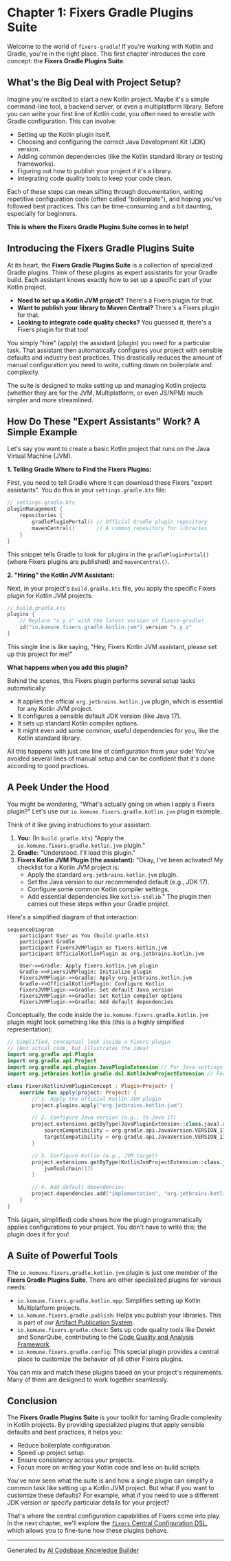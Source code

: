 # Chapter 1: Fixers Gradle Plugins Suite

Welcome to the world of `fixers-gradle`! If you're working with Kotlin and Gradle, you're in the right place. This first chapter introduces the core concept: the **Fixers Gradle Plugins Suite**.

## What's the Big Deal with Project Setup?

Imagine you're excited to start a new Kotlin project. Maybe it's a simple command-line tool, a backend server, or even a multiplatform library. Before you can write your first line of Kotlin code, you often need to wrestle with Gradle configuration. This can involve:

*   Setting up the Kotlin plugin itself.
*   Choosing and configuring the correct Java Development Kit (JDK) version.
*   Adding common dependencies (like the Kotlin standard library or testing frameworks).
*   Figuring out how to publish your project if it's a library.
*   Integrating code quality tools to keep your code clean.

Each of these steps can mean sifting through documentation, writing repetitive configuration code (often called "boilerplate"), and hoping you've followed best practices. This can be time-consuming and a bit daunting, especially for beginners.

**This is where the Fixers Gradle Plugins Suite comes in to help!**

## Introducing the Fixers Gradle Plugins Suite

At its heart, the **Fixers Gradle Plugins Suite** is a collection of specialized Gradle plugins. Think of these plugins as expert assistants for your Gradle build. Each assistant knows exactly how to set up a specific part of your Kotlin project.

*   **Need to set up a Kotlin JVM project?** There's a Fixers plugin for that.
*   **Want to publish your library to Maven Central?** There's a Fixers plugin for that.
*   **Looking to integrate code quality checks?** You guessed it, there's a Fixers plugin for that too!

You simply "hire" (apply) the assistant (plugin) you need for a particular task. That assistant then automatically configures your project with sensible defaults and industry best practices. This drastically reduces the amount of manual configuration you need to write, cutting down on boilerplate and complexity.

The suite is designed to make setting up and managing Kotlin projects (whether they are for the JVM, Multiplatform, or even JS/NPM) much simpler and more streamlined.

## How Do These "Expert Assistants" Work? A Simple Example

Let's say you want to create a basic Kotlin project that runs on the Java Virtual Machine (JVM).

**1. Telling Gradle Where to Find the Fixers Plugins:**

First, you need to tell Gradle where it can download these Fixers "expert assistants". You do this in your `settings.gradle.kts` file:

```kotlin
// settings.gradle.kts
pluginManagement {
    repositories {
        gradlePluginPortal() // Official Gradle plugin repository
        mavenCentral()       // A common repository for libraries
    }
}
```
This snippet tells Gradle to look for plugins in the `gradlePluginPortal()` (where Fixers plugins are published) and `mavenCentral()`.

**2. "Hiring" the Kotlin JVM Assistant:**

Next, in your project's `build.gradle.kts` file, you apply the specific Fixers plugin for Kotlin JVM projects:

```kotlin
// build.gradle.kts
plugins {
    // Replace "x.y.z" with the latest version of fixers-gradle!
    id("io.komune.fixers.gradle.kotlin.jvm") version "x.y.z"
}
```
This single line is like saying, "Hey, Fixers Kotlin JVM assistant, please set up this project for me!"

**What happens when you add this plugin?**

Behind the scenes, this Fixers plugin performs several setup tasks automatically:
*   It applies the official `org.jetbrains.kotlin.jvm` plugin, which is essential for any Kotlin JVM project.
*   It configures a sensible default JDK version (like Java 17).
*   It sets up standard Kotlin compiler options.
*   It might even add some common, useful dependencies for you, like the Kotlin standard library.

All this happens with just one line of configuration from your side! You've avoided several lines of manual setup and can be confident that it's done according to good practices.

## A Peek Under the Hood

You might be wondering, "What's actually going on when I apply a Fixers plugin?" Let's use our `io.komune.fixers.gradle.kotlin.jvm` plugin example.

Think of it like giving instructions to your assistant:

1.  **You:** (In `build.gradle.kts`) "Apply the `io.komune.fixers.gradle.kotlin.jvm` plugin."
2.  **Gradle:** "Understood. I'll load this plugin."
3.  **Fixers Kotlin JVM Plugin (the assistant):** "Okay, I've been activated! My checklist for a Kotlin JVM project is:
    *   Apply the standard `org.jetbrains.kotlin.jvm` plugin.
    *   Set the Java version to our recommended default (e.g., JDK 17).
    *   Configure some common Kotlin compiler settings.
    *   Add essential dependencies like `kotlin-stdlib`."
    The plugin then carries out these steps within your Gradle project.

Here's a simplified diagram of that interaction:

```mermaid
sequenceDiagram
    participant User as You (build.gradle.kts)
    participant Gradle
    participant FixersJVMPlugin as fixers.kotlin.jvm
    participant OfficialKotlinPlugin as org.jetbrains.kotlin.jvm

    User->>Gradle: Apply fixers.kotlin.jvm plugin
    Gradle->>FixersJVMPlugin: Initialize plugin
    FixersJVMPlugin->>Gradle: Apply org.jetbrains.kotlin.jvm
    Gradle->>OfficialKotlinPlugin: Configure Kotlin
    FixersJVMPlugin->>Gradle: Set default Java version
    FixersJVMPlugin->>Gradle: Set Kotlin compiler options
    FixersJVMPlugin->>Gradle: Add default dependencies
```

Conceptually, the code inside the `io.komune.fixers.gradle.kotlin.jvm` plugin might look something like this (this is a highly simplified representation):

```kotlin
// Simplified, conceptual look inside a Fixers plugin
// (Not actual code, but illustrates the idea)
import org.gradle.api.Plugin
import org.gradle.api.Project
import org.gradle.api.plugins.JavaPluginExtension // For Java settings
import org.jetbrains.kotlin.gradle.dsl.KotlinJvmProjectExtension // For Kotlin settings

class FixersKotlinJvmPluginConcept : Plugin<Project> {
    override fun apply(project: Project) {
        // 1. Apply the official Kotlin JVM plugin
        project.plugins.apply("org.jetbrains.kotlin.jvm")

        // 2. Configure Java version (e.g., to Java 17)
        project.extensions.getByType(JavaPluginExtension::class.java).apply {
            sourceCompatibility = org.gradle.api.JavaVersion.VERSION_17
            targetCompatibility = org.gradle.api.JavaVersion.VERSION_17
        }

        // 3. Configure Kotlin (e.g., JVM target)
        project.extensions.getByType(KotlinJvmProjectExtension::class.java).apply {
            jvmToolchain(17)
        }

        // 4. Add default dependencies
        project.dependencies.add("implementation", "org.jetbrains.kotlin:kotlin-stdlib-jdk8")
    }
}
```
This (again, simplified) code shows how the plugin programmatically applies configurations to your project. You don't have to write this; the plugin does it for you!

## A Suite of Powerful Tools

The `io.komune.fixers.gradle.kotlin.jvm` plugin is just one member of the **Fixers Gradle Plugins Suite**. There are other specialized plugins for various needs:

*   `io.komune.fixers.gradle.kotlin.mpp`: Simplifies setting up Kotlin Multiplatform projects.
*   `io.komune.fixers.gradle.publish`: Helps you publish your libraries. This is part of our [Artifact Publication System](04_artifact_publication_system_.md).
*   `io.komune.fixers.gradle.check`: Sets up code quality tools like Detekt and SonarQube, contributing to the [Code Quality and Analysis Framework](03_code_quality_and_analysis_framework_.md).
*   `io.komune.fixers.gradle.config`: This special plugin provides a central place to customize the behavior of all other Fixers plugins.

You can mix and match these plugins based on your project's requirements. Many of them are designed to work together seamlessly.

## Conclusion

The **Fixers Gradle Plugins Suite** is your toolkit for taming Gradle complexity in Kotlin projects. By providing specialized plugins that apply sensible defaults and best practices, it helps you:

*   Reduce boilerplate configuration.
*   Speed up project setup.
*   Ensure consistency across your projects.
*   Focus more on writing your Kotlin code and less on build scripts.

You've now seen what the suite is and how a single plugin can simplify a common task like setting up a Kotlin JVM project. But what if you want to customize these defaults? For example, what if you need to use a different JDK version or specify particular details for your project?

That's where the central configuration capabilities of Fixers come into play. In the next chapter, we'll explore the [`fixers` Central Configuration DSL](02__fixers__central_configuration_dsl_.md), which allows you to fine-tune how these plugins behave.

---

Generated by [AI Codebase Knowledge Builder](https://github.com/The-Pocket/Tutorial-Codebase-Knowledge)